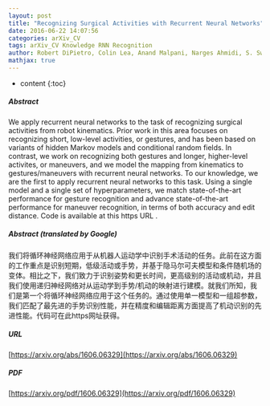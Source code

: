 ```yaml
---
layout: post
title: "Recognizing Surgical Activities with Recurrent Neural Networks"
date: 2016-06-22 14:07:56
categories: arXiv_CV
tags: arXiv_CV Knowledge RNN Recognition
author: Robert DiPietro, Colin Lea, Anand Malpani, Narges Ahmidi, S. Swaroop Vedula, Gyusung I. Lee, Mija R. Lee, Gregory D. Hager
mathjax: true
---
```


* content
{:toc}

##### Abstract
We apply recurrent neural networks to the task of recognizing surgical activities from robot kinematics. Prior work in this area focuses on recognizing short, low-level activities, or gestures, and has been based on variants of hidden Markov models and conditional random fields. In contrast, we work on recognizing both gestures and longer, higher-level activites, or maneuvers, and we model the mapping from kinematics to gestures/maneuvers with recurrent neural networks. To our knowledge, we are the first to apply recurrent neural networks to this task. Using a single model and a single set of hyperparameters, we match state-of-the-art performance for gesture recognition and advance state-of-the-art performance for maneuver recognition, in terms of both accuracy and edit distance. Code is available at this https URL .

##### Abstract (translated by Google)
我们将循环神经网络应用于从机器人运动学中识别手术活动的任务。此前在这方面的工作重点是识别短期，低级活动或手势，并基于隐马尔可夫模型和条件随机场的变体。相比之下，我们致力于识别姿势和更长时间，更高级别的活动或机动，并且我们使用递归神经网络对从运动学到手势/机动的映射进行建模。就我们所知，我们是第一个将循环神经网络应用于这个任务的。通过使用单一模型和一组超参数，我们匹配了最先进的手势识别性能，并在精度和编辑距离方面提高了机动识别的先进性能。代码可在此https网址获得。

##### URL
[https://arxiv.org/abs/1606.06329](https://arxiv.org/abs/1606.06329)

##### PDF
[https://arxiv.org/pdf/1606.06329](https://arxiv.org/pdf/1606.06329)

